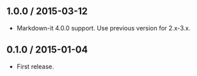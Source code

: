 1.0.0 / 2015-03-12
------------------

- Markdown-it 4.0.0 support. Use previous version for 2.x-3.x.


0.1.0 / 2015-01-04
------------------

- First release.

